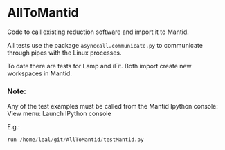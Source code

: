 AllToMantid
===========

Code to call existing reduction software and import it to Mantid.

All tests use the package ```asynccall.communicate.py``` to communicate through pipes with the Linux processes.

To date there are tests for Lamp and iFit. Both import create new workspaces in Mantid.

### Note:
Any of the test examples must be called from the Mantid Ipython console:
	View menu: Launch IPython console

E.g.:
```python
run /home/leal/git/AllToMantid/testMantid.py
```

